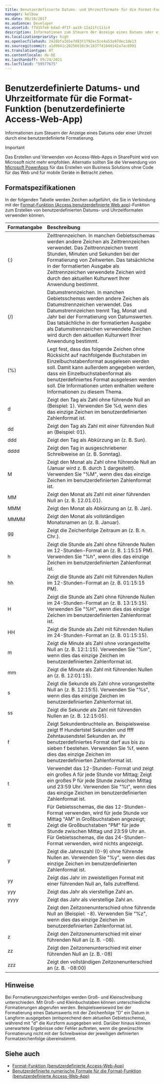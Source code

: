 ```yaml
---
title: Benutzerdefinierte Datums- und Uhrzeitformate für die Format-Funktion (benutzerdefinierte Access-Web-App)
manager: kelbow
ms.date: 08/18/2017
ms.audience: Developer
ms.assetid: f7d15fe6-bdad-4f1f-aa18-12a21fc111c4
description: Informationen zum Steuern der Anzeige eines Datums oder einer Uhrzeit durch eine benutzerdefinierte Formatierung.
ms.localizationpriority: high
ms.openlocfilehash: 2428bfa165e7d83f1792ec5ce4a53a97dec1de13
ms.sourcegitcommit: a1d9041c20256616c9c183f7d1049142a7ac6991
ms.translationtype: HT
ms.contentlocale: de-DE
ms.lasthandoff: 09/24/2021
ms.locfileid: "59577675"
---
```

# <a name="custom-date-and-time-formats-for-the-format-function-access-custom-web-app"></a>Benutzerdefinierte Datums- und Uhrzeitformate für die Format-Funktion (benutzerdefinierte Access-Web-App)

Informationen zum Steuern der Anzeige eines Datums oder einer Uhrzeit durch eine benutzerdefinierte Formatierung.
  
> [!IMPORTANT]
> Das Erstellen und Verwenden von Access-Web-Apps in SharePoint wird von Microsoft nicht mehr empfohlen. Alternativ sollten Sie die Verwendung von [Microsoft PowerApps](https://powerapps.microsoft.com/en-us/) für das Erstellen von Business Solutions ohne Code für das Web und für mobile Geräte in Betracht ziehen. 
  
## <a name="format-specifications"></a>Formatspezifikationen

In der folgenden Tabelle werden Zeichen aufgeführt, die Sie in Verbindung mit der [Format-Funktion (Access benutzerdefinierte Web app)](format-function-access-custom-web-app.md)-Funktion zum Erstellen von benutzerdefinierten Datums- und Uhrzeitformaten verwenden können. 
  
|**Formatangabe**|**Beschreibung**|
|:-----|:-----|
|(:)  <br/> |Zeittrennzeichen. In manchen Gebietsschemas werden andere Zeichen als Zeittrennzeichen verwendet. Das Zeittrennzeichen trennt Stunden, Minuten und Sekunden bei der Formatierung von Zeitwerten. Das tatsächliche in der formatierten Ausgabe als Zeittrennzeichen verwendete Zeichen wird durch den aktuellen Kulturwert Ihrer Anwendung bestimmt.  <br/> |
|(/)  <br/> |Datumstrennzeichen. In manchen Gebietsschemas werden andere Zeichen als Datumstrennzeichen verwendet. Das Datumstrennzeichen trennt Tag, Monat und Jahr bei der Formatierung von Datumswerten. Das tatsächliche in der formatierten Ausgabe als Datumstrennzeichen verwendete Zeichen wird durch den aktuellen Kulturwert Ihrer Anwendung bestimmt.  <br/> |
|(%)  <br/> |Legt fest, dass das folgende Zeichen ohne Rücksicht auf nachfolgende Buchstaben im Einzelbuchstabenformat ausgelesen werden soll. Damit kann außerdem angegeben werden, dass ein Einzelbuchstabenformat als benutzerdefiniertes Format ausgelesen werden soll. Die Informationen unten enthalten weitere Informationen zu diesem Thema.  <br/> |
|d  <br/> |Zeigt den Tag als Zahl ohne führende Null an (Beispiel: 1). Verwenden Sie %d, wenn dies das einzige Zeichen im benutzerdefinierten Zahlenformat ist.  <br/> |
|dd  <br/> |Zeigt den Tag als Zahl mit einer führenden Null an (Beispiel: 01).  <br/> |
|ddd  <br/> |Zeigt den Tag als Abkürzung an (z. B. Sun).  <br/> |
|dddd  <br/> |Zeigt den Tag in ausgeschriebener Schreibweise an (z. B. Sonntag).  <br/> |
|M  <br/> |Zeigt den Monat als Zahl ohne führende Null an (Januar wird z. B. durch 1 dargestellt). Verwenden Sie "%M", wenn dies das einzige Zeichen im benutzerdefinierten Zahlenformat ist.  <br/> |
|MM  <br/> |Zeigt den Monat als Zahl mit einer führenden Null an (z. B. 12.01.01).  <br/> |
|MMM  <br/> |Zeigt den Monat als Abkürzung an (z. B. Jan).  <br/> |
|MMMM  <br/> |Zeigt den Monat als vollständigen Monatsnamen an (z. B. Januar).  <br/> |
|gg  <br/> |Zeigt die Zeichenfolge Zeitraum an (z. B. n. Chr.).  <br/> |
|h  <br/> |Zeigt die Stunde als Zahl ohne führende Nullen im 12-Stunden-Format an (z. B. 1:15:15 PM). Verwenden Sie "%h", wenn dies das einzige Zeichen im benutzerdefinierten Zahlenformat ist.  <br/> |
|hh  <br/> |Zeigt die Stunde als Zahl mit führenden Nullen im 12-Stunden-Format an (z. B. 01:15:15 PM).  <br/> |
|H  <br/> |Zeigt die Stunde als Zahl ohne führende Nullen im 24-Stunden-Format an (z. B. 13:15:15). Verwenden Sie "%H", wenn dies das einzige Zeichen im benutzerdefinierten Zahlenformat ist.  <br/> |
|HH  <br/> |Zeigt die Stunde als Zahl mit führenden Nullen im 24-Stunden-Format an (z. B. 01:15:15).  <br/> |
|m  <br/> |Zeigt die Minute als Zahl ohne vorangestellte Null an (z. B. 12:1:15). Verwenden Sie "%m", wenn dies das einzige Zeichen im benutzerdefinierten Zahlenformat ist.  <br/> |
|mm  <br/> |Zeigt die Minute als Zahl mit führenden Nullen an (z. B. 12:01:15).  <br/> |
|s  <br/> |Zeigt die Sekunde als Zahl ohne vorangestellte Null an (z. B. 12:15:5). Verwenden Sie "%s", wenn dies das einzige Zeichen im benutzerdefinierten Zahlenformat ist.  <br/> |
|ss  <br/> |Zeigt die Sekunde als Zahl mit führenden Nullen an (z. B. 12:15:05).  <br/> |
|f  <br/> |Zeigt Sekundenbruchteile an. Beispielsweise zeigt ff Hundertstel Sekunden und ffff Zehntausendstel Sekunden an. Ihr benutzerdefiniertes Format darf aus bis zu sieben f bestehen. Verwenden Sie %f, wenn dies das einzige Zeichen im benutzerdefinierten Zahlenformat ist.  <br/> |
|t  <br/> |Verwendet das 12-Stunden-Format und zeigt ein großes A für jede Stunde vor Mittag; Zeigt ein großes P für jede Stunde zwischen Mittag und 23:59 Uhr. Verwenden Sie "%t", wenn dies das einzige Zeichen im benutzerdefinierten Zahlenformat ist.  <br/> |
|tt  <br/> |Für Gebietsschemas, die das 12-Stunden-Format verwenden, wird für jede Stunde vor Mittag "AM" in Großbuchstaben angezeigt; Zeigt die Großbuchstaben "PM" für jede Stunde zwischen Mittag und 23:59 Uhr an.  <br/> Für Gebietsschemas, die das 24-Stunden-Format verwenden, wird nichts angezeigt.  <br/> |
|y  <br/> |Zeigt die Jahreszahl (0-9) ohne führende Nullen an. Verwenden Sie "%y", wenn dies das einzige Zeichen im benutzerdefinierten Zahlenformat ist.  <br/> |
|yy  <br/> |Zeigt das Jahr im zweistelligen Format mit einer führenden Null an, falls zutreffend.  <br/> |
|yyy  <br/> |Zeigt das Jahr als vierstellige Zahl an.  <br/> |
|yyyy  <br/> |Zeigt das Jahr als vierstellige Zahl an.  <br/> |
||Zeigt den Zeitzonenunterschied ohne führende Null an (Beispiel: -8). Verwenden Sie "%z", wenn dies das einzige Zeichen im benutzerdefinierten Zahlenformat ist.  <br/> |
|z  <br/> |Zeigt den Zeitzonenunterschied mit einer führenden Null an (z. B. -08).  <br/> |
|zz  <br/> |Zeigt den Zeitzonenunterschied mit einer führenden Null an (z. B.-08)  <br/> |
|zzz  <br/> |Zeigt den vollständigen Zeitzonenunterschied an (z. B. -08:00)  <br/> |
   
## <a name="remarks"></a>Hinweise

Bei Formatierungszeichenfolgen werden Groß- und Kleinschreibung unterschieden. Mit Groß- und Kleinbuchstaben können unterschiedliche Formatierungen abgerufen werden. Beispielsweisewird bei der Formatierung eines Datumswerts mit der Zeichenfolge "D" ein Datum in Langform ausgegeben (entsprechend dem aktuellen Gebietsschema), während mit "d" die Kurzform ausgegeben wird. Darüber hinaus können unerwartete Ergebnisse oder Fehler auftreten, wenn die gewünschte Formatierung nicht mit der Schreibweise der jeweiligen definierten Formatzeichenfolge übereinstimmt.
  
## <a name="see-also"></a>Siehe auch

- [Format-Funktion (benutzerdefinierte Access-Web-App)](format-function-access-custom-web-app.md) 
- [Benutzerdefinierte numerische Formate für die Format-Funktion (benutzerdefinierte Access-Web-App)](custom-numeric-formats-for-the-format-function-access-custom-web-app.md)
  

